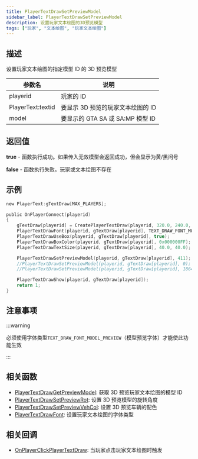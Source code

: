 ```yaml
---
title: PlayerTextDrawSetPreviewModel
sidebar_label: PlayerTextDrawSetPreviewModel
description: 设置玩家文本绘图的3D预览模型
tags: ["玩家", "文本绘图", "玩家文本绘图"]
---
```


## 描述

设置玩家文本绘图的指定模型 ID 的 3D 预览模型

| 参数名            | 说明                              |
| ----------------- | --------------------------------- |
| playerid          | 玩家的 ID                         |
| PlayerText:textid | 要显示 3D 预览的玩家文本绘图的 ID |
| model             | 要显示的 GTA SA 或 SA:MP 模型 ID  |

## 返回值

**true** - 函数执行成功。如果传入无效模型会返回成功，但会显示为黄/黑问号

**false** - 函数执行失败。玩家或文本绘图不存在

## 示例

```c
new PlayerText:gTextDraw[MAX_PLAYERS];

public OnPlayerConnect(playerid)
{
    gTextDraw[playerid] = CreatePlayerTextDraw(playerid, 320.0, 240.0, "_");
    PlayerTextDrawFont(playerid, gTextDraw[playerid], TEXT_DRAW_FONT_MODEL_PREVIEW);
    PlayerTextDrawUseBox(playerid, gTextDraw[playerid], true);
    PlayerTextDrawBoxColor(playerid, gTextDraw[playerid], 0x000000FF);
    PlayerTextDrawTextSize(playerid, gTextDraw[playerid], 40.0, 40.0);

    PlayerTextDrawSetPreviewModel(playerid, gTextDraw[playerid], 411); // 显示Infernus跑车（模型ID 411）
    //PlayerTextDrawSetPreviewModel(playerid, gTextDraw[playerid], 0);  // 显示模型0（CJ皮肤）
    //PlayerTextDrawSetPreviewModel(playerid, gTextDraw[playerid], 18646); // 显示模型18646（警灯物体）

    PlayerTextDrawShow(playerid, gTextDraw[playerid]);
    return 1;
}
```

## 注意事项

:::warning

必须使用字体类型`TEXT_DRAW_FONT_MODEL_PREVIEW`（模型预览字体）才能使此功能生效

:::

## 相关函数

- [PlayerTextDrawGetPreviewModel](PlayerTextDrawGetPreviewModel): 获取 3D 预览玩家文本绘图的模型 ID
- [PlayerTextDrawSetPreviewRot](PlayerTextDrawSetPreviewRot): 设置 3D 预览模型的旋转角度
- [PlayerTextDrawSetPreviewVehCol](PlayerTextDrawSetPreviewVehCol): 设置 3D 预览车辆的配色
- [PlayerTextDrawFont](PlayerTextDrawFont): 设置玩家文本绘图的字体类型

## 相关回调

- [OnPlayerClickPlayerTextDraw](../callbacks/OnPlayerClickPlayerTextDraw): 当玩家点击玩家文本绘图时触发
